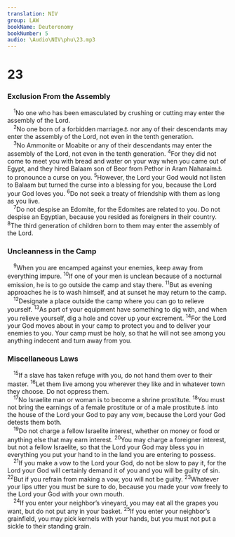 ```yaml
---
translation: NIV
group: LAW
bookName: Deuteronomy 
bookNumber: 5
audio: \Audio\NIV\phu\23.mp3
---
```


<div class="title"><h1>23</h1><h3>Exclusion From the Assembly </h3></div>
<span class="verse phu_23_1"> <sup>1</sup>No one who has been emasculated by crushing or cutting may enter the assembly of the Lord. <br/></span>
<span class="verse phu_23_2"> <sup>2</sup>No one born of a forbidden marriage<a data-toggle="tooltip" data-placement="bottom" title="Or one of illegitimate birth">⚓</a> nor any of their descendants may enter the assembly of the Lord, not even in the tenth generation. <br/></span>
<span class="verse phu_23_3"> <sup>3</sup>No Ammonite or Moabite or any of their descendants may enter the assembly of the Lord, not even in the tenth generation. </span>
<span class="verse phu_23_4"><sup>4</sup>For they did not come to meet you with bread and water on your way when you came out of Egypt, and they hired Balaam son of Beor from Pethor in Aram Naharaim<a data-toggle="tooltip" data-placement="bottom" title="That is, Northwest Mesopotamia">⚓</a> to pronounce a curse on you. </span>
<span class="verse phu_23_5"><sup>5</sup>However, the Lord your God would not listen to Balaam but turned the curse into a blessing for you, because the Lord your God loves you. </span>
<span class="verse phu_23_6"><sup>6</sup>Do not seek a treaty of friendship with them as long as you live. <br/></span>
<span class="verse phu_23_7"> <sup>7</sup>Do not despise an Edomite, for the Edomites are related to you. Do not despise an Egyptian, because you resided as foreigners in their country. </span>
<span class="verse phu_23_8"><sup>8</sup>The third generation of children born to them may enter the assembly of the Lord. <br/></span>
<div class="title"><h3>Uncleanness in the Camp </h3></div>
<span class="verse phu_23_9"> <sup>9</sup>When you are encamped against your enemies, keep away from everything impure. </span>
<span class="verse phu_23_10"><sup>10</sup>If one of your men is unclean because of a nocturnal emission, he is to go outside the camp and stay there. </span>
<span class="verse phu_23_11"><sup>11</sup>But as evening approaches he is to wash himself, and at sunset he may return to the camp. <br/></span>
<span class="verse phu_23_12"> <sup>12</sup>Designate a place outside the camp where you can go to relieve yourself. </span>
<span class="verse phu_23_13"><sup>13</sup>As part of your equipment have something to dig with, and when you relieve yourself, dig a hole and cover up your excrement. </span>
<span class="verse phu_23_14"><sup>14</sup>For the Lord your God moves about in your camp to protect you and to deliver your enemies to you. Your camp must be holy, so that he will not see among you anything indecent and turn away from you. <br/></span>
<div class="title"><h3>Miscellaneous Laws </h3></div>
<span class="verse phu_23_15"> <sup>15</sup>If a slave has taken refuge with you, do not hand them over to their master. </span>
<span class="verse phu_23_16"><sup>16</sup>Let them live among you wherever they like and in whatever town they choose. Do not oppress them. <br/></span>
<span class="verse phu_23_17"> <sup>17</sup>No Israelite man or woman is to become a shrine prostitute. </span>
<span class="verse phu_23_18"><sup>18</sup>You must not bring the earnings of a female prostitute or of a male prostitute<a data-toggle="tooltip" data-placement="bottom" title="Hebrew of a dog">⚓</a> into the house of the Lord your God to pay any vow, because the Lord your God detests them both. <br/></span>
<span class="verse phu_23_19"> <sup>19</sup>Do not charge a fellow Israelite interest, whether on money or food or anything else that may earn interest. </span>
<span class="verse phu_23_20"><sup>20</sup>You may charge a foreigner interest, but not a fellow Israelite, so that the Lord your God may bless you in everything you put your hand to in the land you are entering to possess. <br/></span>
<span class="verse phu_23_21"> <sup>21</sup>If you make a vow to the Lord your God, do not be slow to pay it, for the Lord your God will certainly demand it of you and you will be guilty of sin. </span>
<span class="verse phu_23_22"><sup>22</sup>But if you refrain from making a vow, you will not be guilty. </span>
<span class="verse phu_23_23"><sup>23</sup>Whatever your lips utter you must be sure to do, because you made your vow freely to the Lord your God with your own mouth. <br/></span>
<span class="verse phu_23_24"> <sup>24</sup>If you enter your neighbor’s vineyard, you may eat all the grapes you want, but do not put any in your basket. </span>
<span class="verse phu_23_25"><sup>25</sup>If you enter your neighbor’s grainfield, you may pick kernels with your hands, but you must not put a sickle to their standing grain. <br/></span>
